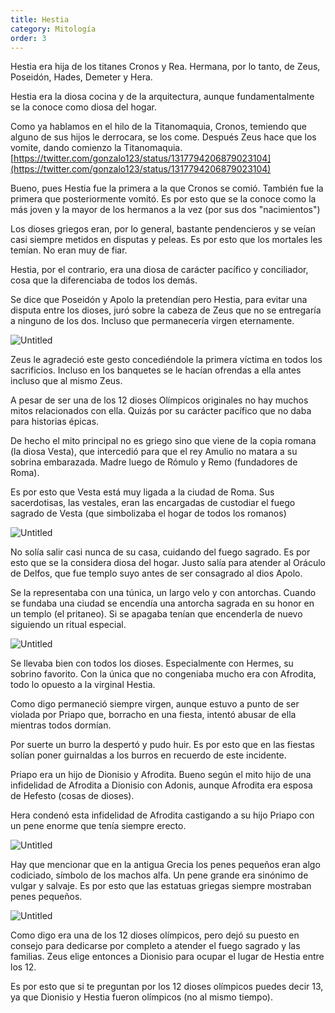 ```yaml
---
title: Hestia
category: Mitología
order: 3
---
```


Hestia era hija de los titanes Cronos y Rea. Hermana, por lo tanto, de Zeus, Poseidón, Hades, Demeter y Hera.

Hestia era la diosa cocina y de la arquitectura, aunque fundamentalmente se la conoce como diosa del hogar.

Como ya hablamos en el hilo de la Titanomaquia, Cronos, temiendo que alguno de sus hijos le derrocara, se los come. Después Zeus hace que los vomite, dando comienzo la Titanomaquia. [https://twitter.com/gonzalo123/status/1317794206879023104](https://twitter.com/gonzalo123/status/1317794206879023104)

Bueno, pues Hestia fue la primera a la que Cronos se comió. También fue la primera que posteriormente vomitó. Es por esto que se la conoce como la más joven y la mayor de los hermanos a la vez (por sus dos "nacimientos")

Los dioses griegos eran, por lo general, bastante pendencieros y se veían casi siempre metidos en disputas y peleas. Es por esto que los mortales les temían. No eran muy de fiar.

Hestia, por el contrario, era una diosa de carácter pacífico y conciliador, cosa que la diferenciaba de todos los demás.

Se dice que Poseidón y Apolo la pretendían pero Hestia, para evitar una disputa entre los dioses, juró sobre la cabeza de Zeus que no se entregaría a ninguno de los dos. Incluso que permanecería virgen eternamente.

![Untitled]({{site.baseurl}}/images/Hestia%208a4c8ee45fe14bd2bc39898d371964d0/apolo_y_hestia_-_Buscar_con_Google.jpg)

Zeus le agradeció este gesto concediéndole la primera víctima en todos los sacrificios. Incluso en los banquetes se le hacían ofrendas a ella antes incluso que al mismo Zeus.

A pesar de ser una de los 12 dioses Olímpicos originales no hay muchos mitos relacionados con ella. Quizás por su carácter pacífico que no daba para historias épicas.

De hecho el mito principal no es griego sino que viene de la copia romana (la diosa Vesta), que intercedió para que el rey Amulio no matara a su sobrina embarazada. Madre luego de Rómulo y Remo (fundadores de Roma). 

Es por esto que Vesta está muy ligada a la ciudad de Roma. Sus sacerdotisas, las vestales, eran las encargadas de custodiar el fuego sagrado de Vesta (que simbolizaba el hogar de todos los romanos)

![Untitled]({{site.baseurl}}/images/Hestia%208a4c8ee45fe14bd2bc39898d371964d0/Vestales__las_guardianas_del_fuego_sagrado_en_Roma.jpg)

No solía salir casi nunca de su casa, cuidando del fuego sagrado. Es por esto que se la considera diosa del hogar. Justo salía para atender al Oráculo de Delfos, que fue templo suyo antes de ser consagrado al dios Apolo.

Se la representaba con una túnica, un largo velo y con antorchas. Cuando se fundaba una ciudad se encendía una antorcha sagrada en su honor en un templo (el pritaneo). Si se apagaba tenían que encenderla de nuevo siguiendo un ritual especial.

![Untitled]({{site.baseurl}}/images/Hestia%208a4c8ee45fe14bd2bc39898d371964d0/Hestia_Giustiniani_-_Hestia_-_Wikipedia__la_enciclopedia_libre.jpg)

Se llevaba bien con todos los dioses. Especialmente con Hermes, su sobrino favorito. Con la única que no congeniaba mucho era con Afrodita, todo lo opuesto a la virginal Hestia.

Como digo permaneció siempre virgen, aunque estuvo a punto de ser violada por Priapo que, borracho en una fiesta, intentó abusar de ella mientras todos dormían.

Por suerte un burro la despertó y pudo huir. Es por esto que en las fiestas solían poner guirnaldas a los burros en recuerdo de este incidente.

Priapo era un hijo de Dionisio y Afrodita. Bueno según el mito hijo de una infidelidad de Afrodita a Dionisio con Adonis, aunque Afrodita era esposa de Hefesto (cosas de dioses). 

Hera condenó esta infidelidad de Afrodita castigando a su hijo Priapo con un pene enorme que tenía siempre erecto.

![Untitled]({{site.baseurl}}/images/Hestia%208a4c8ee45fe14bd2bc39898d371964d0/Priapo_-_Buscar_con_Google.jpg)

Hay que mencionar que en la antigua Grecia los penes pequeños eran algo codiciado, símbolo de los machos alfa. Un pene grande era sinónimo de vulgar y salvaje. Es por esto que las estatuas griegas siempre mostraban penes pequeños.

![Untitled]({{site.baseurl}}/images/Hestia%208a4c8ee45fe14bd2bc39898d371964d0/Esta_es_la_razon_de_porque_las_estatuas_tienen_penes_pequenos.jpg)

Como digo era una de los 12 dioses olímpicos, pero dejó su puesto en consejo para dedicarse por completo a atender el fuego sagrado y las familias. Zeus elige entonces a Dionisio para ocupar el lugar de Hestia entre los 12.

Es por esto que si te preguntan por los 12 dioses olímpicos puedes decir 13, ya que Dionisio y Hestia fueron olímpicos (no al mismo tiempo).

